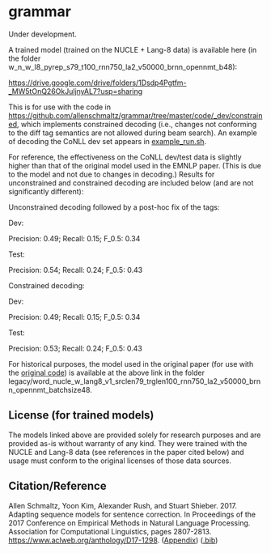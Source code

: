 # grammar


Under development.

A trained model (trained on the NUCLE + Lang-8 data) is available here (in the folder w_n_w_l8_pyrep_s79_t100_rnn750_la2_v50000_brnn_opennmt_b48):

https://drive.google.com/drive/folders/1Dsdp4Pgtfm-_MW5tOnQ26OkJuljnyAL7?usp=sharing

This is for use with the code in https://github.com/allenschmaltz/grammar/tree/master/code/_dev/constrained, which implements constrained decoding (i.e., changes not conforming to the diff tag semantics are not allowed during beam search). An example of decoding the CoNLL dev set appears in [example_run.sh](code/notes/example_run.sh).

For reference, the effectiveness on the CoNLL dev/test data is slightly higher than that of the original model used in the EMNLP paper. (This is due to the model and not due to changes in decoding.) Results for unconstrained and constrained decoding are included below (and are not significantly different):

Unconstrained decoding followed by a post-hoc fix of the tags:

Dev:

Precision: 0.49; Recall: 0.15; F_0.5: 0.34

Test:

Precision: 0.54; Recall: 0.24; F_0.5: 0.43

Constrained decoding:

Dev:

Precision: 0.49; Recall: 0.15; F_0.5: 0.34

Test:

Precision: 0.53; Recall: 0.24; F_0.5: 0.43

For historical purposes, the model used in the original paper (for use with the [original code](code/replication_fork)) is available at the above link in the folder legacy/word_nucle_w_lang8_v1_srclen79_trglen100_rnn750_la2_v50000_brnn_opennmt_batchsize48.

## License (for trained models)

The models linked above are provided solely for research purposes and are provided as-is without warranty of any kind. They were trained with the NUCLE and Lang-8 data (see references in the paper cited below) and usage must conform to the original licenses of those data sources.

## Citation/Reference

Allen Schmaltz, Yoon Kim, Alexander Rush, and Stuart Shieber. 2017. Adapting sequence models for sentence correction. In Proceedings of the 2017 Conference on Empirical Methods in Natural Language Processing. Association for Computational Linguistics, pages 2807-2813. https://www.aclweb.org/anthology/D17-1298. ([Appendix](http://aclweb.org/anthology/attachments/D/D17/D17-1298.Attachment.zip)) ([.bib](http://aclweb.org/anthology/D/D17/D17-1298.bib))
